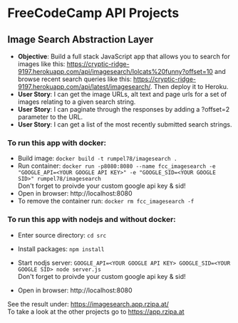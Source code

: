 # FreeCodeCamp API Projects

## Image Search Abstraction Layer

* **Objective**:  Build a full stack JavaScript app that allows you to search for images like this: <https://cryptic-ridge-9197.herokuapp.com/api/imagesearch/lolcats%20funny?offset=10> and browse recent search queries like this: <https://cryptic-ridge-9197.herokuapp.com/api/latest/imagesearch/>. Then deploy it to Heroku.
* **User Story**: I can get the image URLs, alt text and page urls for a set of images relating to a given search string.
* **User Story**: I can paginate through the responses by adding a ?offset=2 parameter to the URL.
* **User Story**: I can get a list of the most recently submitted search strings.

### To run this app with docker:
* Build image: `docker build -t rumpel78/imagesearch .`
* Run container: `docker run -p8080:8080 --name fcc_imagesearch -e "GOOGLE_API=<YOUR GOOGLE API KEY>" -e "GOOGLE_SID=<YOUR GOOGLE SID>" rumpel78/imagesearch`  
Don't forget to proivde your custom google api key & sid!
* Open in browser: http://localhost:8080
* To remove the container run: `docker rm fcc_imagesearch -f`

### To run this app with nodejs and without docker:
* Enter source directory: `cd src`
* Install packages: `npm install`

* Start nodjs server: `GOOGLE_API=<YOUR GOOGLE API KEY> GOOGLE_SID=<YOUR GOOGLE SID> node server.js`  
Don't forget to proivde your custom google api key & sid!
* Open in browser: http://localhost:8080

See the result under: https://imagesearch.app.rzipa.at/  
To take a look at the other projects go to https://app.rzipa.at
